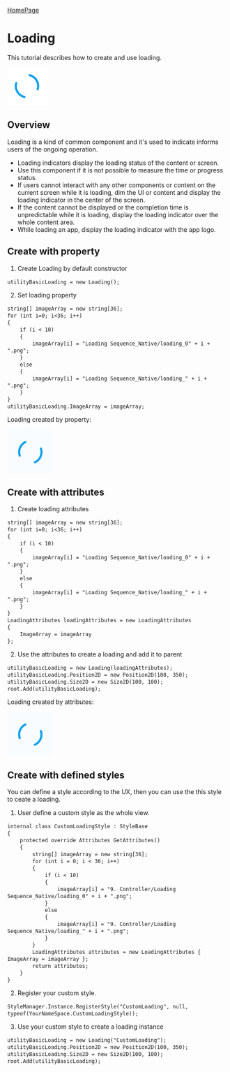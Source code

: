 [HomePage](./Guide.md)<br>

# Loading
This tutorial describes how to create and use loading.

![Loading](../../assets/images/components/loading.png)

## Overview
Loading is a kind of common component and it's used to indicate informs users of the ongoing operation.

- Loading indicators display the loading status of the content or screen.
- Use this component if it is not possible to measure the time or progress status.
- If users cannot interact with any other components or content on the current screen while it is loading, dim the UI or content and display the loading indicator in the center of the screen.
- If the content cannot be displayed or the completion time is unpredictable while it is loading, display the loading indicator over the whole content area.
- While loading an app, display the loading indicator with the app logo.

## Create with property
1. Create Loading by default constructor

~~~{.cs}
utilityBasicLoading = new Loading();
~~~

2. Set loading property

~~~{.cs}
string[] imageArray = new string[36];
for (int i=0; i<36; i++)
{
    if (i < 10)
    {
        imageArray[i] = "Loading Sequence_Native/loading_0" + i + ".png";
    }
    else
    {
        imageArray[i] = "Loading Sequence_Native/loading_" + i + ".png";
    }
}
utilityBasicLoading.ImageArray = imageArray;
~~~


Loading created by property:

![Loading](../../assets/images/components/loading.gif)

## Create with attributes
1. Create loading attributes

~~~{.cs}
string[] imageArray = new string[36];
for (int i=0; i<36; i++)
{
    if (i < 10)
    {
        imageArray[i] = "Loading Sequence_Native/loading_0" + i + ".png";
    }
    else
    {
        imageArray[i] = "Loading Sequence_Native/loading_" + i + ".png";
    }
}
LoadingAttributes loadingAttributes = new LoadingAttributes
{
    ImageArray = imageArray
};
~~~

2. Use the attributes to create a loading and add it to parent

~~~{.cs}
utilityBasicLoading = new Loading(loadingAttributes);
utilityBasicLoading.Position2D = new Position2D(100, 350);
utilityBasicLoading.Size2D = new Size2D(100, 100);
root.Add(utilityBasicLoading);
~~~

Loading created by attributes:

![Loading](../../assets/images/components/loading.gif)

## Create with defined styles
You can define a style according to the UX, then you can use the this style to ceate a loading.

1. User define a custom style as the whole view.

~~~{.cs}
internal class CustomLoadingStyle : StyleBase
{
    protected override Attributes GetAttributes()
    {
        string[] imageArray = new string[36];
        for (int i = 0; i < 36; i++)
        {
            if (i < 10)
            {
                imageArray[i] = "9. Controller/Loading Sequence_Native/loading_0" + i + ".png";
            }
            else
            {
                imageArray[i] = "9. Controller/Loading Sequence_Native/loading_" + i + ".png";
            }
        }
        LoadingAttributes attributes = new LoadingAttributes { ImageArray = imageArray };
        return attributes;
    }
}
~~~

2. Register your custom style.

~~~{.cs}
StyleManager.Instance.RegisterStyle("CustomLoading", null, typeof(YourNameSpace.CustomLoadingStyle));
~~~

3. Use your custom style to create a loading instance

~~~{.cs}
utilityBasicLoading = new Loading("CustomLoading");
utilityBasicLoading.Position2D = new Position2D(100, 350);
utilityBasicLoading.Size2D = new Size2D(100, 100);
root.Add(utilityBasicLoading);
~~~
